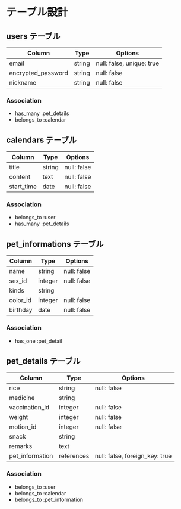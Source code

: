 # テーブル設計

## users テーブル

| Column                 | Type     | Options                   |
| ---------------------- | -------- | ------------------------- |
| email                  | string   | null: false, unique: true |
| encrypted_password     | string   | null: false               |
| nickname               | string   | null: false               |

### Association
 - has_many :pet_details
 - belongs_to :calendar


## calendars テーブル
| Column          | Type       | Options     |
| --------------- | ---------- | ----------- |
| title           | string     | null: false |
| content         | text       | null: false |
| start_time      | date       | null: false |

### Association
 - belongs_to :user
 - has_many :pet_details


## pet_informations テーブル
| Column         | Type      | Options     |
| -------------- | --------- | ----------- |
| name           | string    | null: false |
| sex_id         | integer   | null: false |
| kinds          | string    |
| color_id       | integer   | null: false |
| birthday       | date      | null: false |

### Association
 - has_one :pet_detail


## pet_details テーブル

| Column          | Type       | Options     |
| --------------- | ---------- | ----------- |
| rice            | string     | null: false |
| medicine        | string     |
| vaccination_id  | integer    | null: false |
| weight          | integer    | null: false |
| motion_id       | integer    | null: false |
| snack           | string     |
| remarks         | text       |
| pet_information | references | null: false, foreign_key: true |

### Association
 - belongs_to :user
 - belongs_to :calendar
 - belongs_to :pet_information
